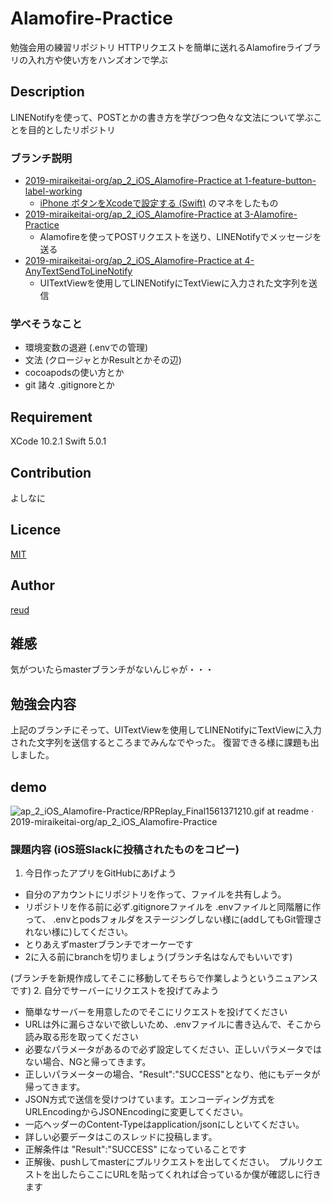 
Alamofire-Practice
===


勉強会用の練習リポジトリ
HTTPリクエストを簡単に送れるAlamofireライブラリの入れ方や使い方をハンズオンで学ぶ


## Description
LINENotifyを使って、POSTとかの書き方を学びつつ色々な文法について学ぶことを目的としたリポジトリ

### ブランチ説明

- [2019-miraikeitai-org/ap_2_iOS_Alamofire-Practice at 1-feature-button-label-working](https://github.com/2019-miraikeitai-org/ap_2_iOS_Alamofire-Practice/tree/1-feature-button-label-working)
  - [iPhone ボタンをXcodeで設定する (Swift)](https://i-app-tec.com/ios/button.html) のマネをしたもの
- [2019-miraikeitai-org/ap_2_iOS_Alamofire-Practice at 3-Alamofire-Practice](https://github.com/2019-miraikeitai-org/ap_2_iOS_Alamofire-Practice/tree/3-Alamofire-Practice)
  - Alamofireを使ってPOSTリクエストを送り、LINENotifyでメッセージを送る
- [2019-miraikeitai-org/ap_2_iOS_Alamofire-Practice at 4-AnyTextSendToLineNotify](https://github.com/2019-miraikeitai-org/ap_2_iOS_Alamofire-Practice/tree/4-AnyTextSendToLineNotify)
  - UITextViewを使用してLINENotifyにTextViewに入力された文字列を送信

### 学べそうなこと
- 環境変数の退避 (.envでの管理)
- 文法 (クロージャとかResultとかその辺)
- cocoapodsの使い方とか
- git 諸々 .gitignoreとか

## Requirement
XCode 10.2.1 
Swift	5.0.1

## Contribution
よしなに

## Licence

[MIT](https://github.com/reud/MIT_LICENSE)

## Author

[reud](https://github.com/reud)

## 雑感
気がついたらmasterブランチがないんじゃが・・・

## 勉強会内容
上記のブランチにそって、UITextViewを使用してLINENotifyにTextViewに入力された文字列を送信するところまでみんなでやった。
復習できる様に課題も出しました。

## demo
![ap_2_iOS_Alamofire-Practice/RPReplay_Final1561371210.gif at readme · 2019-miraikeitai-org/ap_2_iOS_Alamofire-Practice](https://github.com/2019-miraikeitai-org/ap_2_iOS_Alamofire-Practice/blob/readme/demo/RPReplay_Final1561371210.gif)
### 課題内容 (iOS班Slackに投稿されたものをコピー)
1. 今日作ったアプリをGitHubにあげよう
- 自分のアカウントにリポジトリを作って、ファイルを共有しよう。
- リポジトリを作る前に必ず.gitignoreファイルを .envファイルと同階層に作って、 .envとpodsフォルダをステージングしない様に(addしてもGit管理されない様に)してください。
- とりあえずmasterブランチでオーケーです
- 2に入る前にbranchを切りましょう(ブランチ名はなんでもいいです)

(ブランチを新規作成してそこに移動してそちらで作業しようというニュアンスです)
2. 自分でサーバーにリクエストを投げてみよう

- 簡単なサーバーを用意したのでそこにリクエストを投げてください
- URLは外に漏らさないで欲しいため、.envファイルに書き込んで、そこから読み取る形を取ってください
- 必要なパラメータがあるので必ず設定してください、正しいパラメータではない場合、NGと帰ってきます。
- 正しいパラメーターの場合、"Result":"SUCCESS"となり、他にもデータが帰ってきます。
- JSON方式で送信を受けつけています。エンコーディング方式をURLEncodingからJSONEncodingに変更してください。
- 一応ヘッダーのContent-Typeはapplication/jsonにしといてください。
- 詳しい必要データはこのスレッドに投稿します。
- 正解条件は "Result":"SUCCESS" になっていることです
- 正解後、pushしてmasterにプルリクエストを出してください。　プルリクエストを出したらここにURLを貼ってくれれば合っているか僕が確認しに行きます






